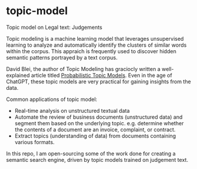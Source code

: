 # topic-model
Topic model on Legal text: Judgements

Topic modeling is a machine learning model that leverages unsupervised learning to analyze and automatically identify the clusters of similar words within the corpus. This appraich is frequently used to discover hidden semantic patterns portrayed by a text corpus.

David Blei, the author of Topic Modeling has graciocly written a well-explained article titled [Probabilistic Topic Models](http://www.cs.columbia.edu/~blei/papers/Blei2012.pdf). Even in the age of ChatGPT, these topic models are very practical for gaining insights from the data.

Common applications of topic model:
- Real-time analysis on unstructured textual data
- Automate the review of business documents (unstructured data) and segment them based on the underlying topic. e.g. determine whether the contents of a document are an invoice, complaint, or contract.
- Extract topics (understanding of data) from documents containing various formats.


In this repo, I am open-sourcing some of the work done for creating a semantic search engine, driven by topic models trained on judgement text. 
